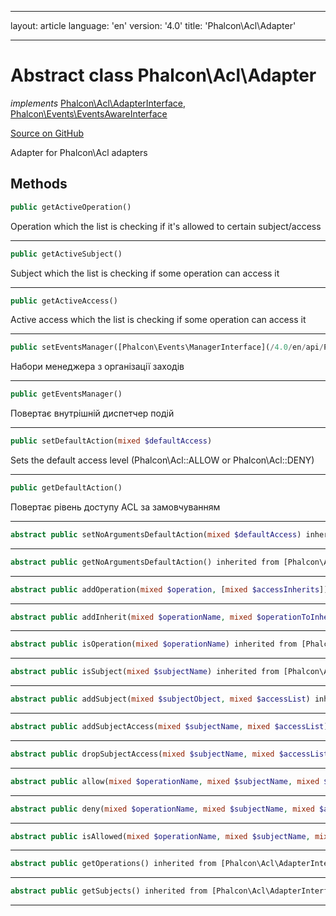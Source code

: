 * * *

layout: article language: 'en' version: '4.0' title: 'Phalcon\Acl\Adapter'

* * *

# Abstract class **Phalcon\Acl\Adapter**

*implements* [Phalcon\Acl\AdapterInterface](/4.0/en/api/Phalcon_Acl_AdapterInterface), [Phalcon\Events\EventsAwareInterface](/4.0/en/api/Phalcon_Events_EventsAwareInterface)

<a href="https://github.com/phalcon/cphalcon/tree/v4.0.0/phalcon/acl/adapter.zep" class="btn btn-default btn-sm">Source on GitHub</a>

Adapter for Phalcon\Acl adapters

## Methods

```php
public getActiveOperation()
```

Operation which the list is checking if it's allowed to certain subject/access

* * *

```php
public getActiveSubject()
```

Subject which the list is checking if some operation can access it

* * *

```php
public getActiveAccess()
```

Active access which the list is checking if some operation can access it

* * *

```php
public setEventsManager([Phalcon\Events\ManagerInterface](/4.0/en/api/Phalcon_Events_ManagerInterface) $eventsManager)
```

Набори менеджера з організації заходів

* * *

```php
public getEventsManager()
```

Повертає внутрішній диспетчер подій

* * *

```php
public setDefaultAction(mixed $defaultAccess)
```

Sets the default access level (Phalcon\Acl::ALLOW or Phalcon\Acl::DENY)

* * *

```php
public getDefaultAction()
```

Повертає рівень доступу ACL за замовчуванням

* * *

```php
abstract public setNoArgumentsDefaultAction(mixed $defaultAccess) inherited from [Phalcon\Acl\AdapterInterface](/4.0/en/api/Phalcon_Acl_AdapterInterface)
```

* * *

```php
abstract public getNoArgumentsDefaultAction() inherited from [Phalcon\Acl\AdapterInterface](/4.0/en/api/Phalcon_Acl_AdapterInterface)
```

* * *

```php
abstract public addOperation(mixed $operation, [mixed $accessInherits]) inherited from [Phalcon\Acl\AdapterInterface](/4.0/en/api/Phalcon_Acl_AdapterInterface)
```

* * *

```php
abstract public addInherit(mixed $operationName, mixed $operationToInherit) inherited from [Phalcon\Acl\AdapterInterface](/4.0/en/api/Phalcon_Acl_AdapterInterface)
```

* * *

```php
abstract public isOperation(mixed $operationName) inherited from [Phalcon\Acl\AdapterInterface](/4.0/en/api/Phalcon_Acl_AdapterInterface)
```

* * *

```php
abstract public isSubject(mixed $subjectName) inherited from [Phalcon\Acl\AdapterInterface](/4.0/en/api/Phalcon_Acl_AdapterInterface)
```

* * *

```php
abstract public addSubject(mixed $subjectObject, mixed $accessList) inherited from [Phalcon\Acl\AdapterInterface](/4.0/en/api/Phalcon_Acl_AdapterInterface)
```

* * *

```php
abstract public addSubjectAccess(mixed $subjectName, mixed $accessList) inherited from [Phalcon\Acl\AdapterInterface](/4.0/en/api/Phalcon_Acl_AdapterInterface)
```

* * *

```php
abstract public dropSubjectAccess(mixed $subjectName, mixed $accessList) inherited from [Phalcon\Acl\AdapterInterface](/4.0/en/api/Phalcon_Acl_AdapterInterface)
```

* * *

```php
abstract public allow(mixed $operationName, mixed $subjectName, mixed $access, [mixed $func]) inherited from [Phalcon\Acl\AdapterInterface](/4.0/en/api/Phalcon_Acl_AdapterInterface)
```

* * *

```php
abstract public deny(mixed $operationName, mixed $subjectName, mixed $access, [mixed $func]) inherited from [Phalcon\Acl\AdapterInterface](/4.0/en/api/Phalcon_Acl_AdapterInterface)
```

* * *

```php
abstract public isAllowed(mixed $operationName, mixed $subjectName, mixed $access, [array $parameters]) inherited from [Phalcon\Acl\AdapterInterface](/4.0/en/api/Phalcon_Acl_AdapterInterface)
```

* * *

```php
abstract public getOperations() inherited from [Phalcon\Acl\AdapterInterface](/4.0/en/api/Phalcon_Acl_AdapterInterface)
```

* * *

```php
abstract public getSubjects() inherited from [Phalcon\Acl\AdapterInterface](/4.0/en/api/Phalcon_Acl_AdapterInterface)
```

* * *